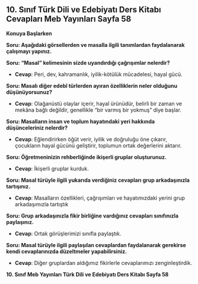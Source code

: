 ## 10. Sınıf Türk Dili ve Edebiyatı Ders Kitabı Cevapları Meb Yayınları Sayfa 58

**Konuya Başlarken**

**Soru: Aşağıdaki görsellerden ve masalla ilgili tanımlardan faydalanarak çalışmayı yapınız.**

**Soru: “Masal” kelimesinin sizde uyandırdığı çağrışımlar nelerdir?**

* **Cevap**: Peri, dev, kahramanlık, iyilik-kötülük mücadelesi, hayal gücü.

**Soru: Masalı diğer edebî türlerden ayıran özelliklerin neler olduğunu düşünüyorsunuz?**

* **Cevap**: Olağanüstü olaylar içerir, hayal ürünüdür, belirli bir zaman ve mekâna bağlı değildir, genellikle “bir varmış bir yokmuş” diye başlar.

**Soru: Masalların insan ve toplum hayatındaki yeri hakkında düşünceleriniz nelerdir?**

* **Cevap**: Eğlendirirken öğüt verir, iyilik ve doğruluğu öne çıkarır, çocukların hayal gücünü geliştirir, toplumun ortak değerlerini aktarır.

**Soru: Öğretmeninizin rehberliğinde ikişerli gruplar oluşturunuz.**

* **Cevap**: İkişerli gruplar kurduk.

**Soru: Masal türüyle ilgili yukarıda verdiğiniz cevapları grup arkadaşınızla tartışınız.**

* **Cevap**: Masalların özellikleri, çağrışımları ve hayatımızdaki yerini grup arkadaşımızla tartıştık

**Soru: Grup arkadaşınızla fikir birliğine vardığınız cevapları sınıfınızla paylaşınız.**

* **Cevap**: Ortak görüşlerimizi sınıfla paylaştık.

**Soru: Masal türüyle ilgili paylaşılan cevaplardan faydalanarak gerekirse kendi cevaplarınızda düzeltmeler yapabilirsiniz.**

* **Cevap**: Diğer gruplardan aldığımız fikirlerle cevaplarımızı zenginleştirdik.

**10. Sınıf Meb Yayınları Türk Dili ve Edebiyatı Ders Kitabı Sayfa 58**
